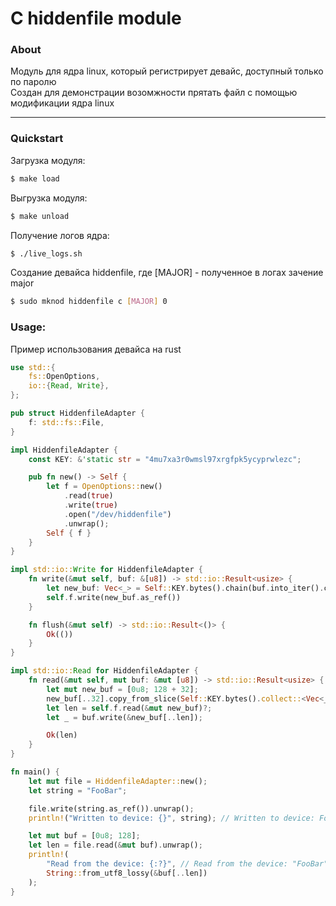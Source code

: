 # C hiddenfile module

### About

Модуль для ядра linux, который регистрирует девайс, доступный только по паролю  
Создан для демонстрации возомжности прятать файл с помощью модификации ядра linux

---

### Quickstart

Загрузка модуля:

```bash
$ make load
```

Выгрузка модуля:

```bash
$ make unload
```

Получение логов ядра:

```bash
$ ./live_logs.sh
```

Создание девайса hiddenfile, где [MAJOR] - полученное в логах зачение major

```bash
$ sudo mknod hiddenfile c [MAJOR] 0
```

### Usage:

Пример использования девайса на rust

```rust
use std::{
    fs::OpenOptions,
    io::{Read, Write},
};

pub struct HiddenfileAdapter {
    f: std::fs::File,
}

impl HiddenfileAdapter {
    const KEY: &'static str = "4mu7xa3r0wmsl97xrgfpk5ycyprwlezc";

    pub fn new() -> Self {
        let f = OpenOptions::new()
            .read(true)
            .write(true)
            .open("/dev/hiddenfile")
            .unwrap();
        Self { f }
    }
}

impl std::io::Write for HiddenfileAdapter {
    fn write(&mut self, buf: &[u8]) -> std::io::Result<usize> {
        let new_buf: Vec<_> = Self::KEY.bytes().chain(buf.into_iter().copied()).collect();
        self.f.write(new_buf.as_ref())
    }

    fn flush(&mut self) -> std::io::Result<()> {
        Ok(())
    }
}

impl std::io::Read for HiddenfileAdapter {
    fn read(&mut self, mut buf: &mut [u8]) -> std::io::Result<usize> {
        let mut new_buf = [0u8; 128 + 32];
        new_buf[..32].copy_from_slice(Self::KEY.bytes().collect::<Vec<_>>().as_ref());
        let len = self.f.read(&mut new_buf)?;
        let _ = buf.write(&new_buf[..len]);

        Ok(len)
    }
}

fn main() {
    let mut file = HiddenfileAdapter::new();
    let string = "FooBar";

    file.write(string.as_ref()).unwrap();
    println!("Written to device: {}", string); // Written to device: FooBar

    let mut buf = [0u8; 128];
    let len = file.read(&mut buf).unwrap();
    println!(
        "Read from the device: {:?}", // Read from the device: "FooBar"
        String::from_utf8_lossy(&buf[..len])
    );
}
```

